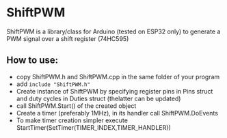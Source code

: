 # ShiftPWM
ShiftPWM is a library/class for Arduino (tested on ESP32 only) to generate a PWM signal over a shift register (74HC595)

## How to use:
* copy ShiftPWM.h and ShiftPWM.cpp in the same folder of your program
* add ```include "ShiftPWM.h"```
* Create instance of ShiftPWM by specifying register pins in Pins struct and duty cycles in Duties struct (thelatter can be updated)
* call ShiftPWM.Start() of the created object
* Create a timer (preferably 1MHz), in its handler call ShiftPWM.DoEvents
* To make timer creation simpler execute StartTimer(SetTimer(TIMER_INDEX,TIMER_HANDLER))
	